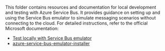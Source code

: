 This folder contains resources and documentation for local development and testing with Azure Service Bus. It provides guidance on setting up and using the Service Bus emulator to simulate messaging scenarios without connecting to the cloud. For detailed instructions, refer to the official Microsoft documentation:

- [Test locally with Service Bus emulator](https://learn.microsoft.com/en-us/azure/service-bus-messaging/test-locally-with-service-bus-emulator?tabs=automated-script)
- [azure-service-bus-emulator-installer](https://github.com/Azure/azure-service-bus-emulator-installer/tree/main)
